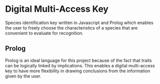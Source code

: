# Digital Multi-Access Key

Species identification key written in Javascript and Prolog which enables the user to freely choose the characteristics of a species that are convenient to evaluate for recognition.

## Prolog

Prolog is an ideal language for this project because of the fact that traits can be logically linked by implications. This enables a digital multi-access key to have more flexibility in drawing conclusions from the information given by the user.
